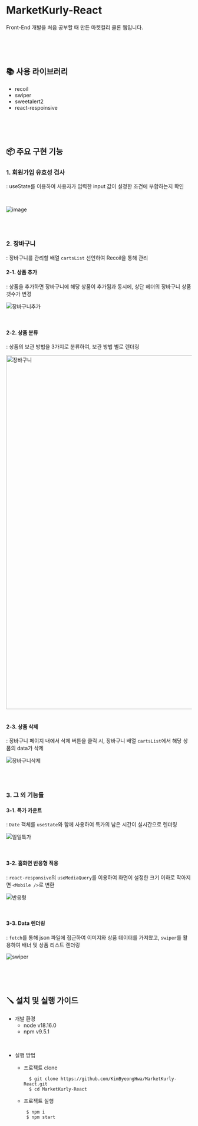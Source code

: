 # MarketKurly-React
Front-End 개발을 처음 공부할 때 만든 마켓컬리 클론 웹입니다.

<br>
<br>
<br>

## 📚 사용 라이브러리
- recoil
- swiper
- sweetalert2
- react-respoinsive

<br>
<br>
<br>

## 📦 주요 구현 기능
### 1. 회원가입 유효성 검사
: useState를 이용하여 사용자가 입력한 input 값이 설정한 조건에 부합하는지 확인

<br>

  ![image](https://github.com/KimByeongHwa/MarketKurly-React/assets/97048179/c2aed7b3-2c4f-49e1-8cd2-e5c2e4e49c24)
    
<br>
<br>

### 2. 장바구니
: 장바구니를 관리할 배열 `cartsList` 선언하여 Recoil을 통해 관리

#### 2-1. 상품 추가
: 상품을 추가하면 장바구니에 해당 상품이 추가됨과 동시에, 상단 헤더의 장바구니 상품 갯수가 변경
  
![장바구니추가](https://github.com/KimByeongHwa/MarketKurly-React/assets/97048179/b1a6381d-d5b0-44bc-8a73-281646bb18c2)
    
<br>

#### 2-2. 상품 분류
: 상품의 보관 방법을 3가지로 분류하여, 보관 방법 별로 렌더링

<img width="960" alt="장바구니" src="https://github.com/KimByeongHwa/MarketKurly-React/assets/97048179/70499c60-3796-4dd6-acea-b4ba8f897c66">

<br>
<br>

#### 2-3. 상품 삭제
: 장바구니 페이지 내에서 삭제 버튼을 클릭 시, 장바구니 배열 `cartsList`에서 해당 상품의 data가 삭제

![장바구니삭제](https://github.com/KimByeongHwa/MarketKurly-React/assets/97048179/d675d1fc-59b9-4719-a929-4dacab8949db)

<br>
<br>

### 3. 그 외 기능들

#### 3-1. 특가 카운트
: `Date` 객체를 `useState`와 함께 사용하여 특가의 남은 시간이 실시간으로 렌더링

![일일특가](https://github.com/KimByeongHwa/MarketKurly-React/assets/97048179/0d8e26dc-6d70-43a7-9f05-53d89325b6a9)

<br>

#### 3-2. 홈화면 반응형 적용
: `react-responsive`의 `useMediaQuery`를 이용하여 화면이 설정한 크기 이하로 작아지면 `<Mobile />`로 변환

![반응형](https://github.com/KimByeongHwa/MarketKurly-React/assets/97048179/643113df-c614-41f8-a10e-c4e42756597b)

<br>

#### 3-3. Data 렌더링
: `fetch`를 통해 json 파일에 접근하여 이미지와 상품 데이터를 가져왔고, `swiper`를 활용하여 배너 및 상품 리스트 렌더링

![swiper](https://github.com/KimByeongHwa/MarketKurly-React/assets/97048179/996d85e5-7486-4f92-b3a8-55eabebd683c)

 <br>
 <br>
 <br>

## 🪛 설치 및 실행 가이드
- 개발 환경
  - node  v18.16.0
  - npm  v9.5.1
    
<br>

- 실행 방법
    - 프로젝트 clone 
      
      ```
        $ git clone https://github.com/KimByeongHwa/MarketKurly-React.git
        $ cd MarketKurly-React
      ```
    - 프로젝트 실행

       ```
        $ npm i
        $ npm start
      ```
